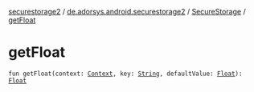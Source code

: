 [securestorage2](../../index.md) / [de.adorsys.android.securestorage2](../index.md) / [SecureStorage](index.md) / [getFloat](./get-float.md)

# getFloat

`fun getFloat(context: `[`Context`](https://developer.android.com/reference/android/content/Context.html)`, key: `[`String`](https://kotlinlang.org/api/latest/jvm/stdlib/kotlin/-string/index.html)`, defaultValue: `[`Float`](https://kotlinlang.org/api/latest/jvm/stdlib/kotlin/-float/index.html)`): `[`Float`](https://kotlinlang.org/api/latest/jvm/stdlib/kotlin/-float/index.html)